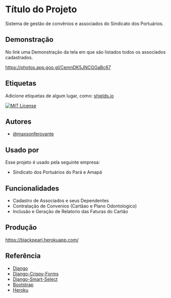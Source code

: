 

# Título do Projeto

Sistema de gestão de convênios e associados do Sindicato dos Portuários.


## Demonstração

No link uma Demonstração da tela em que são listados todos os associados cadastrados.

https://photos.app.goo.gl/CemnDK5JNCGGaBc67
## Etiquetas

Adicione etiquetas de algum lugar, como: [shields.io](https://shields.io/)

[![MIT License](https://img.shields.io/badge/License-MIT-green.svg)](https://choosealicense.com/licenses/mit/)


## Autores

- [@maxsonferovante](https://github.com/maxsonferovante)


## Usado por

Esse projeto é usado pela seguinte empresa:

- Sindicato dos Portuários do Pará e Amapá



## Funcionalidades

- Cadastro de Associados e seus Dependentes
- Contratação de Convenios (Cartãao e Plano Odontologico)
- Inclusão e Geração de Relatorio das Faturas do Cartão

## Produção

https://blackpearl.herokuapp.com/

## Referência

 - [Django](https://www.djangoproject.com/)
 - [Django-Crispy-Forms](https://django-crispy-forms.readthedocs.io/en/latest/index.html)
 - [Django-Smart-Select](https://django-smart-selects.readthedocs.io/en/latest/)
 - [Bootstrap](https://getbootstrap.com/docs/5.3/getting-started/introduction/)
 - [Heroku](https://www.heroku.com/home?)


